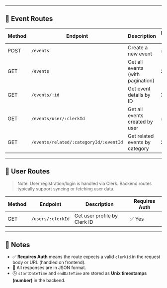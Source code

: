 
---

## 📅 Event Routes

| Method | Endpoint                                          | Description                          | Requires Auth |
|--------|---------------------------------------------------|--------------------------------------|---------------|
| POST   | `/events`                                         | Create a new event                   | ✅ Yes        |
| GET    | `/events`                                         | Get all events (with pagination)     | ❌ No         |
| GET    | `/events/:id`                                     | Get event details by ID              | ❌ No         |
| GET    | `/events/user/:clerkId`                           | Get all events created by user       | ✅ Yes        |
| GET    | `/events/related/:categoryId/:eventId`            | Get related events by category       | ❌ No         |

---

## 👤 User Routes

> Note: User registration/login is handled via Clerk. Backend routes typically support syncing or fetching user data.

| Method | Endpoint             | Description                     | Requires Auth |
|--------|----------------------|---------------------------------|---------------|
| GET    | `/users/:clerkId`    | Get user profile by Clerk ID    | ✅ Yes        |


---

## 🔖 Notes

- ✅ **Requires Auth** means the route expects a valid `clerkId` in the request body or URL (handled on frontend).
- 📄 All responses are in JSON format.
- 🕒 `startDateTime` and `endDateTime` are stored as **Unix timestamps (number)** in the backend.
